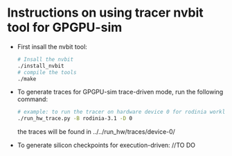 # Instructions on using tracer nvbit tool for GPGPU-sim 

* First insall the nvbit tool:
    ```bash
    # Insall the nvbit
    ./install_nvbit
    # compile the tools
    ./make
    ```
* To generate traces for GPGPU-sim trace-driven mode, run the following command:
    ```bash
    # example: to run the tracer on hardware device 0 for rodinia workloads
    ./run_hw_trace.py -B rodinia-3.1 -D 0
    ```
    the traces will be found in ../../run_hw/traces/device-0/

* To generate silicon checkpoints for execution-driven:
    //TO DO
